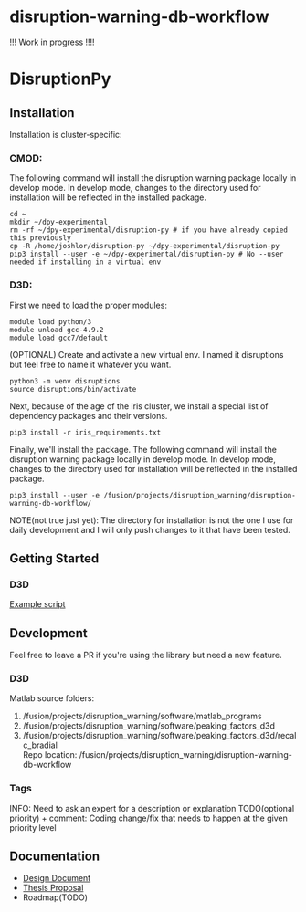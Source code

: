 # disruption-warning-db-workflow
!!! Work in progress !!!!  
# DisruptionPy

## Installation  
Installation is cluster-specific:
### CMOD:  
The following command will install the disruption warning package locally in develop mode. In develop mode, changes to the directory used for installation will be reflected in the installed package.   
```
cd ~
mkdir ~/dpy-experimental
rm -rf ~/dpy-experimental/disruption-py # if you have already copied this previously
cp -R /home/joshlor/disruption-py ~/dpy-experimental/disruption-py
pip3 install --user -e ~/dpy-experimental/disruption-py # No --user needed if installing in a virtual env
```
### D3D:
First we need to load the proper modules:
```
module load python/3
module unload gcc-4.9.2
module load gcc7/default
```
(OPTIONAL) Create and activate a new virtual env. I named it disruptions but feel free to name it whatever you want. 
```
python3 -m venv disruptions
source disruptions/bin/activate
```
Next, because of the age of the iris cluster, we install a special list of dependency packages and their versions.
```
pip3 install -r iris_requirements.txt
```
Finally, we'll install the package. The following command will install the disruption warning package locally in develop mode. In develop mode, changes to the directory used for installation will be reflected in the installed package.   
```
pip3 install --user -e /fusion/projects/disruption_warning/disruption-warning-db-workflow/
```

NOTE(not true just yet): The directory for installation is not the one I use for daily development and I will only push changes to it that have been tested. 
## Getting Started
### D3D
[Example script](https://github.com/crea-psfc/disruption-warning-db-workflow/tree/d3d/scripts/example.py)
## Development
Feel free to leave a PR if you're using the library but need a new feature.
### D3D 
Matlab source folders:
1. /fusion/projects/disruption_warning/software/matlab_programs
2. /fusion/projects/disruption_warning/software/peaking_factors_d3d
3. /fusion/projects/disruption_warning/software/peaking_factors_d3d/recalc_bradial  
Repo location: /fusion/projects/disruption_warning/disruption-warning-db-workflow
### Tags
INFO: Need to ask an expert for a description or explanation 
TODO(optional priority) + comment: Coding change/fix that needs to happen at the given priority level

## Documentation
- [Design Document](https://probable-argument-b7b.notion.site/Workflow-Design-Document-a04529032bda4a999f42e75182a43258)
- [Thesis Proposal](https://www.overleaf.com/read/xyhqcgvzssqb)
- Roadmap(TODO) 

